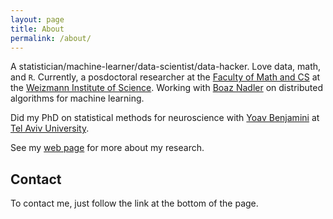 ```yaml
---
layout: page
title: About
permalink: /about/
---
```


A statistician/machine-learner/data-scientist/data-hacker.
Love data, math, and `R`. 
Currently, a posdoctoral researcher at the [Faculty of Math and CS](http://wws.weizmann.ac.il/math/) at the [Weizmann Institute of Science](http://www.weizmann.ac.il/).
Working with [Boaz Nadler](http://www.wisdom.weizmann.ac.il/~nadler/) on distributed algorithms for machine learning.

Did my PhD on statistical methods for neuroscience with [Yoav Benjamini](http://www.math.tau.ac.il/~ybenja/) at [Tel Aviv University](https://english.tau.ac.il/). 

See my [web page](http://www.john-ros.com) for more about my research.

## Contact

To contact me, just follow the link at the bottom of the page.

